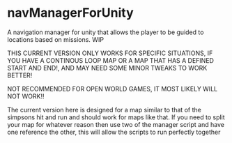 # navManagerForUnity
A navigation manager for unity that allows the player to be guided to locations based on missions. WIP

THIS CURRENT VERSION ONLY WORKS FOR SPECIFIC SITUATIONS, IF YOU HAVE A CONTINOUS LOOP MAP OR A MAP THAT HAS A DEFINED START AND END!, AND MAY NEED SOME MINOR TWEAKS TO WORK BETTER!

NOT RECOMMENDED FOR OPEN WORLD GAMES, IT MOST LIKELY WILL NOT WORK!!

The current version here is designed for a map similar to that of the simpsons hit and run and should work for maps like that. If you need to split your map for whatever reason then use two of the manager script and have one reference the other, this will allow the scripts to run perfectly together 
